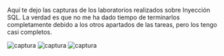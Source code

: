 Aquí te dejo las capturas de los laboratorios realizados sobre Inyección SQL. La verdad es que no me ha dado tiempo de terminarlos completamente debido a los otros apartados de las tareas, pero los tengo casi completos.

![captura](../images/Captua1_SQL.png)
![captura](../images/Captua2_SQL.png)
![captura](../images/Captua3_SQL.png)
